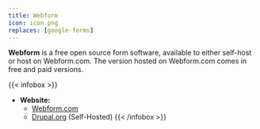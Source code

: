 ```yaml
---
title: Webform
icon: icon.png
replaces: [google-forms]
---
```


**Webform** is a free open source form software, available to either self-host or host on Webform.com. The version hosted on Webform.com comes in free and paid versions.

{{< infobox >}}
- **Website:** 
    - [Webform.com](https://webform.com)
    - [Drupal.org](https://www.drupal.org/project/webform) (Self-Hosted)
{{< /infobox >}}